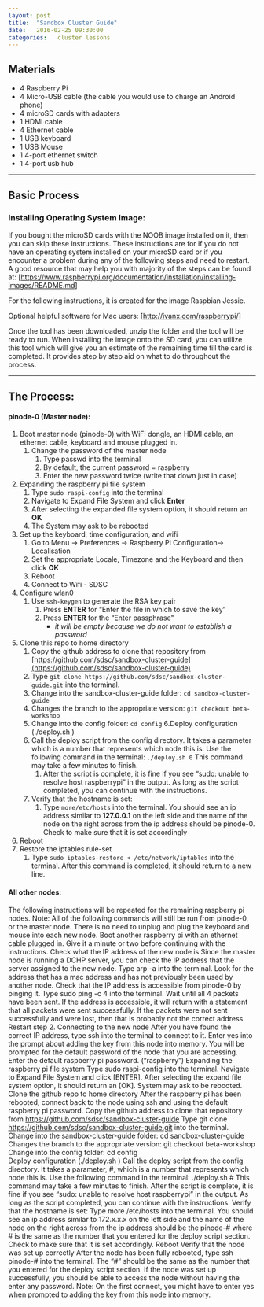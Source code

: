 ```yaml
---
layout: post
title:  "Sandbox Cluster Guide"
date:   2016-02-25 09:30:00 
categories:   cluster lessons
---
```

## Materials
* 4 Raspberry Pi
* 4 Micro-USB cable (the cable you would use to charge an Android phone)
* 4 microSD cards with adapters
* 1 HDMI cable
* 4 Ethernet cable
* 1 USB keyboard 
* 1 USB Mouse
* 1 4-port ethernet switch
* 1 4-port usb hub


----

## Basic Process

### Installing Operating System Image:

If you bought the microSD cards with the NOOB image installed on it, then you can skip these instructions. These instructions are for if you do not have an operating system installed on your microSD card or if you encounter a problem during any of the following steps and need to restart. A good resource that may help you with majority of the steps can be found at: [https://www.raspberrypi.org/documentation/installation/installing-images/README.md]

For the following instructions, it is created for the image Raspbian Jessie.

Optional helpful software for Mac users: [http://ivanx.com/raspberrypi/]

Once the tool has been downloaded, unzip the folder and the tool will be ready to run. When installing the image onto the SD card, you can utilize this tool which will give you an estimate of the remaining time till the card is completed. It provides step by step aid on what to do throughout the process.

----

## The Process:

#### pinode-0 (Master node):
1. Boot master node (pinode-0) with WiFi dongle, an HDMI cable,  an ethernet cable, keyboard and mouse plugged in.
   1. Change the password of the master node
       1. Type passwd into the terminal
       2. By default, the current password = raspberry 
       3. Enter the new password twice (write that down just in case)
2. Expanding the raspberry pi file system
   1. Type `sudo raspi-config` into the terminal
   2. Navigate to Expand File System and click **Enter**
   3. After selecting the expanded file system option, it should return an **OK**
   4. The System may ask to be rebooted
3. Set up the keyboard, time configuration, and wifi
   1. Go to Menu -> Preferences -> Raspberry Pi Configuration-> Localisation
   2. Set the appropriate Locale, Timezone and the Keyboard and then click **OK**
   3. Reboot
   4. Connect to Wifi - SDSC
4. Configure wlan0
   1. Use `ssh-keygen` to generate the RSA key pair
      1. Press **ENTER** for “Enter the file in which to save the key”
      2. Press **ENTER** for the “Enter passphrase"
          *  _it will be empty because we do not want to establish a password_ 
5. Clone this repo to home directory
   1. Copy the github address to clone that repository from [https://github.com/sdsc/sandbox-cluster-guide](https://github.com/sdsc/sandbox-cluster-guide)
   2. Type `git clone https://github.com/sdsc/sandbox-cluster-guide.git`  into the terminal.
   3. Change into the sandbox-cluster-guide folder:  `cd sandbox-cluster-guide`
   4. Changes the branch to the appropriate version: `git checkout beta-workshop`
   5. Change into the config folder: `cd config`
6.Deploy configuration (./deploy.sh <node number>)
   1. Call the deploy script from the config directory. It takes a parameter which is a number that represents which node this is. Use the following command in the terminal:  `./deploy.sh 0` This command may take a few minutes to finish.
      1. After the script is complete, it is fine if you see “sudo: unable to resolve host raspberrypi” in the output. As long as the script completed, you can continue with the instructions.
   2. Verify that the hostname is set:
      1. Type `more/etc/hosts` into the terminal.  You should see an ip address similar to **127.0.0.1** on the left side and the name of the node on the right across from the ip address should be pinode-0. Check to make sure that it is set accordingly
7. Reboot
8. Restore the iptables rule-set
   1. Type `sudo iptables-restore < /etc/network/iptables` into the terminal. After this command is completed, it should return to a new line.
 
#### All other nodes:

The following instructions will be repeated for the remaining raspberry pi nodes. 
Note: All of the following commands will still be run from pinode-0, or the master node. There is no need to unplug and plug the keyboard and mouse into each new node.
Boot another raspberry pi with an ethernet cable plugged in. Give it a minute or two before continuing with the instructions.
Check what the IP address of the new node is
Since the master node is running a DCHP server, you can check the IP address that the server assigned to the new node. Type arp -a into the terminal. Look for the address that has a mac address and has not previously been used by another node.
Check that the IP address is accessible from pinode-0 by pinging it.
Type sudo ping -c 4 <ip address> into the terminal.
Wait until all 4 packets have been sent. If the address is accessible, it will return with a statement that all packets were sent successfully. If the packets were not sent successfully and were lost, then that is probably not the correct address. Restart step 2.
Connecting to the new node
After you have found the correct IP address, type ssh <ip address> into the terminal to connect to it.
Enter yes into the prompt about adding the key from this node into memory.
You will be prompted for the default password of the node that you are accessing. Enter the default raspberry pi password. (“raspberry”)
Expanding the raspberry pi file system
Type sudo raspi-config into the terminal.
Navigate to Expand File System and click [ENTER].
After selecting the expand file system option, it should return an [OK].
System may ask to be rebooted.
Clone the github repo to home directory
After the raspberry pi has been rebooted, connect back to the node using ssh <ip address> and using the default raspberry pi password.
Copy the github address to clone that repository from https://github.com/sdsc/sandbox-cluster-guide
Type git clone https://github.com/sdsc/sandbox-cluster-guide.git  into the terminal.
Change into the sandbox-cluster-guide folder:  cd sandbox-cluster-guide
Changes the branch to the appropriate version: git checkout beta-workshop
Change into the config folder: cd config  
Deploy configuration (./deploy.sh <node number>)
Call the deploy script from the config directory. It takes a parameter, #, which is a number that represents which node this is. Use the following command in the terminal:  ./deploy.sh # This command may take a few minutes to finish.
After the script is complete, it is fine if you see “sudo: unable to resolve host raspberrypi” in the output. As long as the script completed, you can continue with the instructions.
Verify that the hostname is set:
Type more /etc/hosts into the terminal.  You should see an ip address similar to 172.x.x.x on the left side and the name of the node on the right across from the ip address should be the pinode-# where # is the same as the number that you entered for the deploy script section. Check to make sure that it is set accordingly.
Reboot
Verify that the node was set up correctly
After the node has been fully rebooted, type ssh pinode-# into the terminal. The “#” should be the same as the number that you entered for the deploy script section. If the node was set up successfully, you should be able to access the node without having the enter any password. 
Note: On the first connect, you might have to enter yes when prompted to adding the key from this node into memory.


[https://www.raspberrypi.org/documentation/installation/installing-images/README.md]:https://www.raspberrypi.org/documentation/installation/installing-images/README.md
[http://ivanx.com/raspberrypi/]:http://ivanx.com/raspberrypi/

